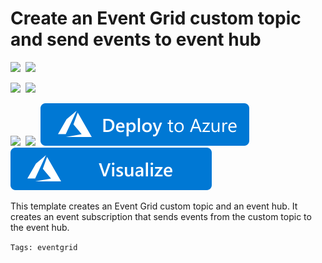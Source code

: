 # Create an Event Grid custom topic and send events to event hub

<IMG SRC="https://azurequickstartsservice.blob.core.windows.net/badges/101-event-grid-event-hubs-handler/PublicLastTestDate.svg" />&nbsp;
<IMG SRC="https://azurequickstartsservice.blob.core.windows.net/badges/101-event-grid-event-hubs-handler/PublicDeployment.svg" />&nbsp;

<IMG SRC="https://azurequickstartsservice.blob.core.windows.net/badges/101-event-grid-event-hubs-handler/FairfaxLastTestDate.svg" />&nbsp;
<IMG SRC="https://azurequickstartsservice.blob.core.windows.net/badges/101-event-grid-event-hubs-handler/FairfaxDeployment.svg" />&nbsp;

<IMG SRC="https://azurequickstartsservice.blob.core.windows.net/badges/101-event-grid-event-hubs-handler/BestPracticeResult.svg" />&nbsp;
<IMG SRC="https://azurequickstartsservice.blob.core.windows.net/badges/101-event-grid-event-hubs-handler/CredScanResult.svg" />&nbsp;
<a href="https://portal.azure.com/#create/Microsoft.Template/uri/https%3A%2F%2Fraw.githubusercontent.com%2FAzure%2Fazure-quickstart-templates%2Fmaster%2F101-event-grid-event-hubs-handler%2Fazuredeploy.json" target="_blank">
    <img src="https://raw.githubusercontent.com/Azure/azure-quickstart-templates/master/1-CONTRIBUTION-GUIDE/images/deploytoazure.svg?sanitize=true"/>
</a>
<a href="http://armviz.io/#/?load=https%3A%2F%2Fraw.githubusercontent.com%2FAzure%2Fazure-quickstart-templates%2Fmaster%2F101-event-grid-event-hubs-handler%2Fazuredeploy.json" target="_blank">
    <img src="https://raw.githubusercontent.com/Azure/azure-quickstart-templates/master/1-CONTRIBUTION-GUIDE/images/visualizebutton.svg?sanitize=true"/>
</a>

This template creates an Event Grid custom topic and an event hub. It creates an event subscription that sends events from the custom topic to the event hub.

`Tags: eventgrid`

